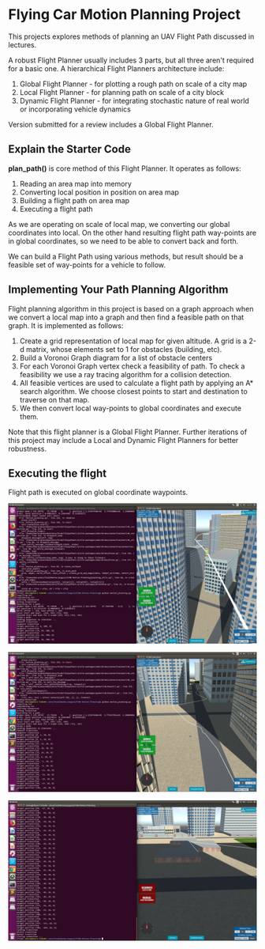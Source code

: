 
# Flying Car Motion Planning Project

This projects explores methods of planning an UAV Flight Path discussed in lectures.

A robust Flight Planner usually includes 3 parts, but all three aren't required for a basic one. A hierarchical Flight Planners architecture include:

1. Global Flight Planner - for plotting a rough path on scale of a city map
2. Local Flight Planner - for planning path on scale of a city block
3. Dynamic Flight Planner - for integrating stochastic nature of real world or incorporating vehicle dynamics

Version submitted for a review includes a Global Flight Planner.

## Explain the Starter Code

**plan_path()** is core method of this Flight Planner. It operates as follows:

1. Reading an area map into memory
2. Converting local position in position on area map
3. Building a flight path on area map
4. Executing a flight path

As we are operating on scale of local map, we converting our global coordinates into local. On the other hand resulting flight path way-points are in global coordinates, so we need to be able to convert back and forth.

We can build a Flight Path using various methods, but result should be a feasible set of way-points for a vehicle to follow.

## Implementing Your Path Planning Algorithm

Flight planning algorithm in this project is based on a graph approach when we convert a local map into a graph and then find a feasible path on that graph. It is implemented as follows:

1. Create a grid representation of local map for given altitude. A grid is a 2-d matrix, whose elements set to 1 for obstacles (building, etc).
2. Build a Voronoi Graph diagram for a list of obstacle centers
3. For each Voronoi Graph vertex check a feasibility of path. To check a feasibility we use a ray tracing algorithm for a collision detection.
4. All feasible vertices are used to calculate a flight path by applying an A* search algorithm. We choose closest points to start and destination to traverse on that map.
5. We then convert local way-points to global coordinates and execute them.

Note that this flight planner is a Global Flight Planner. Further iterations of this project may include a Local and Dynamic Flight Planners for better robustness.

## Executing the flight

Flight path is executed on global coordinate waypoints.

![screen_1](Screenshot_from_2018-08-14_22-15-00.png "Screenshot 1")

![screen_2](Screenshot_from_2018-08-14_22-16-31.png "Screenshot 2")

![screen_3](Screenshot_from_2018-08-14_22-36-07.png "Screenshot 3")